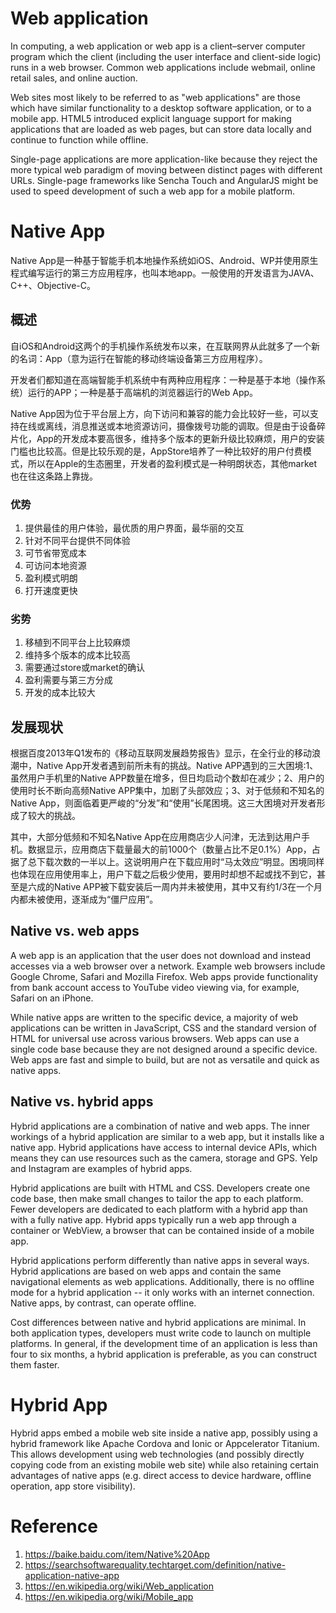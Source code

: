 # Web application
In computing, a web application or web app is a client–server computer program which the client (including the user interface and client-side logic) runs in a web browser. Common web applications include webmail, online retail sales, and online auction.

Web sites most likely to be referred to as "web applications" are those which have similar functionality to a desktop software application, or to a mobile app. HTML5 introduced explicit language support for making applications that are loaded as web pages, but can store data locally and continue to function while offline.

Single-page applications are more application-like because they reject the more typical web paradigm of moving between distinct pages with different URLs. Single-page frameworks like Sencha Touch and AngularJS might be used to speed development of such a web app for a mobile platform.

# Native App
Native App是一种基于智能手机本地操作系统如iOS、Android、WP并使用原生程式编写运行的第三方应用程序，也叫本地app。一般使用的开发语言为JAVA、C++、Objective-C。
## 概述
自iOS和Android这两个的手机操作系统发布以来，在互联网界从此就多了一个新的名词：App（意为运行在智能的移动终端设备第三方应用程序）。

开发者们都知道在高端智能手机系统中有两种应用程序：一种是基于本地（操作系统）运行的APP；一种是基于高端机的浏览器运行的Web App。

Native App因为位于平台层上方，向下访问和兼容的能力会比较好一些，可以支持在线或离线，消息推送或本地资源访问，摄像拨号功能的调取。但是由于设备碎片化，App的开发成本要高很多，维持多个版本的更新升级比较麻烦，用户的安装门槛也比较高。但是比较乐观的是，AppStore培养了一种比较好的用户付费模式，所以在Apple的生态圈里，开发者的盈利模式是一种明朗状态，其他market也在往这条路上靠拢。
### 优势
1. 提供最佳的用户体验，最优质的用户界面，最华丽的交互
2. 针对不同平台提供不同体验
3. 可节省带宽成本
4. 可访问本地资源
5. 盈利模式明朗
6. 打开速度更快
### 劣势
1. 移植到不同平台上比较麻烦
2. 维持多个版本的成本比较高
3. 需要通过store或market的确认
4. 盈利需要与第三方分成
5. 开发的成本比较大
## 发展现状
根据百度2013年Q1发布的《移动互联网发展趋势报告》显示，在全行业的移动浪潮中，Native App开发者遇到前所未有的挑战。Native APP遇到的三大困境:1、虽然用户手机里的Native APP数量在增多，但日均启动个数却在减少；2、用户的使用时长不断向高频Native APP集中，加剧了头部效应；3、对于低频和不知名的Native App，则面临着更严峻的“分发”和“使用”长尾困境。这三大困境对开发者形成了较大的挑战。

其中，大部分低频和不知名Native App在应用商店少人问津，无法到达用户手机。数据显示，应用商店下载量最大的前1000个（数量占比不足0.1%）App，占据了总下载次数的一半以上。这说明用户在下载应用时“马太效应”明显。困境同样也体现在应用使用率上，用户下载之后极少使用，要用时却想不起或找不到它，甚至是六成的Native APP被下载安装后一周内并未被使用，其中又有约1/3在一个月内都未被使用，逐渐成为“僵尸应用”。
## Native vs. web apps
A web app is an application that the user does not download and instead accesses via a web browser over a network. Example web browsers include Google Chrome, Safari and Mozilla Firefox. Web apps provide functionality from bank account access to YouTube video viewing via, for example, Safari on an iPhone.

While native apps are written to the specific device, a majority of web applications can be written in JavaScript, CSS and the standard version of HTML for universal use across various browsers. Web apps can use a single code base because they are not designed around a specific device. Web apps are fast and simple to build, but are not as versatile and quick as native apps.

## Native vs. hybrid apps
Hybrid applications are a combination of native and web apps. The inner workings of a hybrid application are similar to a web app, but it installs like a native app. Hybrid applications have access to internal device APIs, which means they can use resources such as the camera, storage and GPS. Yelp and Instagram are examples of hybrid apps.

Hybrid applications are built with HTML and CSS. Developers create one code base, then make small changes to tailor the app to each platform. Fewer developers are dedicated to each platform with a hybrid app than with a fully native app. Hybrid apps typically run a web app through a container or WebView, a browser that can be contained inside of a mobile app.

Hybrid applications perform differently than native apps in several ways. Hybrid applications are based on web apps and contain the same navigational elements as web applications. Additionally, there is no offline mode for a hybrid application -- it only works with an internet connection. Native apps, by contrast, can operate offline.

Cost differences between native and hybrid applications are minimal. In both application types, developers must write code to launch on multiple platforms. In general, if the development time of an application is less than four to six months, a hybrid application is preferable, as you can construct them faster.

# Hybrid App
Hybrid apps embed a mobile web site inside a native app, possibly using a hybrid framework like Apache Cordova and Ionic or Appcelerator Titanium. This allows development using web technologies (and possibly directly copying code from an existing mobile web site) while also retaining certain advantages of native apps (e.g. direct access to device hardware, offline operation, app store visibility).

# Reference
1. https://baike.baidu.com/item/Native%20App
2. https://searchsoftwarequality.techtarget.com/definition/native-application-native-app
3. https://en.wikipedia.org/wiki/Web_application
4. https://en.wikipedia.org/wiki/Mobile_app